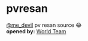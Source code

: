 # pvresan
[@me_devil](https://t.me/me_devil) pv resan source 😂
<br>
<b>opened by:</b>
[World Team](https://t.me/worldtm)
